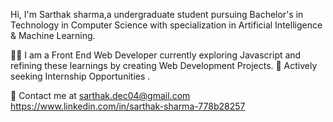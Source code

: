 Hi, I'm Sarthak sharma,a undergraduate student pursuing Bachelor's in Technology in Computer Science with specialization in Artificial Intelligence & Machine Learning.

👨‍💻 I am a Front End Web Developer currently exploring Javascript and refining these learnings by creating Web Development Projects. 💼 Actively seeking Internship Opportunities .

📧 Contact me at sarthak.dec04@gmail.com https://www.linkedin.com/in/sarthak-sharma-778b28257
